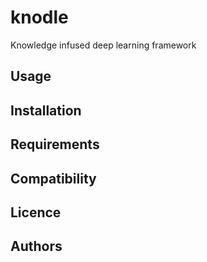 # knodle


Knowledge infused deep learning framework

## Usage


## Installation


## Requirements


## Compatibility


## Licence


## Authors




